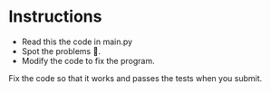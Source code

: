 # Instructions

- Read this the code in main.py
- Spot the problems 🐞.
- Modify the code to fix the program.

Fix the code so that it works and passes the tests when you submit.
